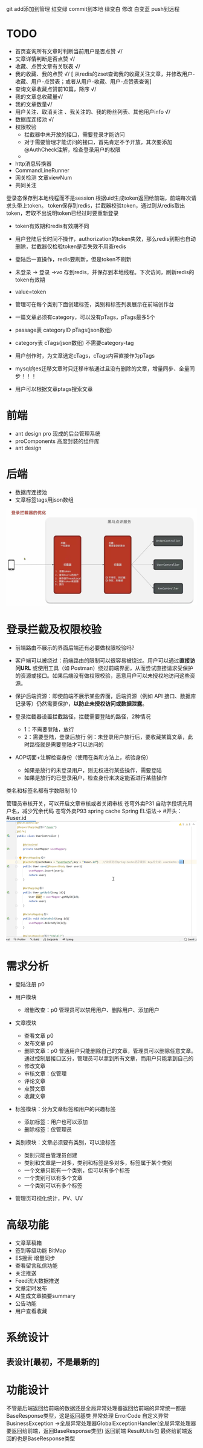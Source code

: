 git add添加到管理  红变绿
commit到本地 绿变白
修改 白变蓝
push到远程
<br>
# TODO
* 首页查询所有文章时判断当前用户是否点赞 √/
* 文章详情判断是否点赞 √/
* 收藏、点赞文章有关联表 √/
* 我的收藏、我的点赞 √/  [ 从redis的zset查询我的收藏关注文章，并修改用户-收藏、用户-点赞表；或者从用户-收藏、用户-点赞表查询]
* 查询文章收藏点赞前10篇，降序 √/
* 我的文章总收藏量√/
* 我的文章数量√/
* 用户关注、取消关注 、我关注的、我的粉丝列表、其他用户info √/
* 数据库连接池 √/
* 权限校验
  * 拦截器中未开放的接口，需要登录才能访问
  * 对于需要管理才能访问的接口，首先肯定不予开放，其次要添加@AuthCheck注解，检查登录用户的权限
  * 
* http消息转换器
* CommandLineRunner
* 网关检测 文章viewNum
* 共同关注


登录态保存到本地线程而不是session
根据uid生成token返回给前端，前端每次请求头带上token。
token保存到redis，拦截器校验token，通过则从redis取出token，若取不出说明token已经过时要重新登录
* token有效期和redis有效期不同
* 用户登陆后长时间不操作，authorization的token失效，那么redis到期也自动删除，拦截器仅检验token是否失效不用查redis
* 登陆后一直操作，redis要刷新，但是token不刷新

* 未登录 -> 登录 ->vo 存到redis，并保存到本地线程。下次访问，刷新redis的token有效期
* value=token
* 管理可在每个类别下面创建标签，类别和标签列表展示在前端创作台
* 一篇文章必须有category，可以没有pTags，pTags最多5个
* passage表  categoryID  pTags(json数组)
* category表 cTags(json数组) 不需要category-tag
* 用户创作时，为文章选定cTags，cTags内容直接作为pTags
* mysql向es迁移文章时只迁移审核通过且没有删除的文章，增量同步、全量同步！！！
* 用户可以根据文章ptags搜索文章


# 前端
* ant design pro 现成的后台管理系统
* proComponents 高度封装的组件库
* ant design

# 后端
* 数据库连接池
* 文章标签tags用json数组     

![img.png](img.png)
# 登录拦截及权限校验
* 前端路由不展示的界面后端还有必要做权限校验吗?
* 客户端可以被绕过：前端路由的限制可以很容易被绕过。用户可以通过**直接访问URL** 或使用工具（如 Postman）绕过前端界面，从而尝试直接请求受保护的资源或接口。如果后端没有做权限校验，恶意用户可以未授权地访问这些资源。
* 保护后端资源：即使前端不展示某些界面，后端资源（例如 API 接口、数据库记录等）仍然需要保护，**以防止未授权访问或数据泄露**。

* 登录拦截器设置拦截路径，拦截需要登陆的路径，2种情况
  * 1：不需要登陆，放行
  * 2：需要登陆，登录后放行
例：未登录用户放行后，要收藏某篇文章，此时路径就是需要登陆才可以访问的
* AOP切面+注解检查身份（使用在类和方法上，核验身份）
  * 如果是放行的未登录用户，则无权进行某些操作，需要登陆
  * 如果是放行的已登录用户，检查身份来决定能否进行某些操作


类名和标签名都有字数限制 10

管理员审核开关，可以开启文章审核或者关闭审核
苍穹外卖P31 自动字段填充用户名，减少冗余代码
苍穹外卖P93  spring cache   Spring EL语法->  #开头：#user.id
![img_1.png](img_1.png)

# 需求分析
* 登陆注册 p0
* 用户模块
  * 增删改查：p0 管理员可以禁用用户、删除用户、添加用户

* 文章模块
  * 查看文章 p0
  * 发布文章 p0
  * 删除文章：p0 普通用户只能删除自己的文章，管理员可以删除任意文章。通过控制层接口区分，管理员可以拿到所有文章，而用户只能拿到自己的
  * 修改文章
  * 审核文章：仅管理
  * 评论文章
  * 点赞文章
  * 收藏文章


* 标签模块：分为文章标签和用户的兴趣标签
  * 添加标签：用户也可以添加
  * 删除标签：仅管理员

* 类别模块：文章必须要有类别，可以没标签
  * 类别只能由管理员创建
  * 类别和文章是一对多，类别和标签是多对多，标签属于某个类别
  * 一个文章只能有一个类别，但可以有多个标签
  * 一个类别可以有多个文章
  * 一个类别可以有多个标签

* 管理页可视化统计，PV、UV


# 高级功能
* 文章草稿箱
* 签到等级功能 BitMap
* ES搜索 增量同步
* 查看留言私信功能
* 关注推送
* Feed流大数据推送
* 文章定时发布
* AI生成文章摘要summary
* 公告功能
* 用户查看收藏

# 系统设计
## 表设计[最初，不是最新的]



# 功能设计
不管是后端返回给前端的数据还是全局异常处理器返回给前端的异常统一都是BaseResponse类型，这是返回基类
异常处理  ErrorCode  自定义异常BusinessException ->全局异常处理器GlobalExceptionHandler(全局异常处理器要返回给前端，返回BaseResponse类型)
返回前端  ResultUtils包 最终给前端返回的也是BaseResponse类型
